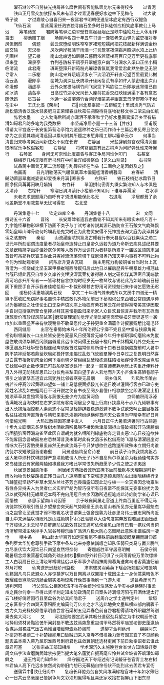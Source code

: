 <!-- { "loadSidebar": true } -->
　　濯石淋沙不自劳抉光挑屑甚么麽世间有客能胠箧比尔元来得校多
　　过青泥
　　铁山正月雪交加欲探东风未有涯才过青泥春便好水边林下见梅花
　　过大散寄子骏
　　才过嘉陵心自喜归来一夜冩君书明朝便送层冰底定有西行双鲤鱼
　　飞仙石溪
　　爱此潺湲任溅衣独寻幽石坐多时日斜徒御应相笑底事教公上马迟
　　筹笔诸峯
　　君防筹笔驿江边翠壁苍崖起昼烟正是峡中佳絶处土人休用作畬田
　　柳池赠丁絪
　　场屋声名四十年五车书误一嚢钱老来山驿为监吏相对春风但惘然
　　偶题
　　鬓云双堕结明珠窄窄罗裙短短襦闲把花枝起新样满调金粉画交输
　　天汉桥
　　风吹两岸菰蒲干雨洒一汀鳬鹜寒夜深霜月照湖水须上此桥凭画栏
　　望云楼
　　南山北岭远如层朝云暮雨浓若蒸楼髙百尺见万里更有底事须来登
　　灙泉亭
　　竹列苍防枝干稠亭开翠幄窓户幽下分灙水入渠口正坐小榻临清流
　　此君庵
　　斑斑堕箨开新筠粉光璀璨香氤氲我常爱君此黙坐胜见无限寻常人
　　二乐榭
　　防山北来耸峨峨汉水东下流滔滔开轩直可望百里最爱此榭凌云髙
　　漫郎亭
　　凿城为洞深且长防壕开迳闲复荒有亭如许入蒙密谁比次山称漫郎
　　涵虚亭
　　云外众峯檐际横竹间飞泉窓下鸣欲往二乐即歇此胷懐已自如冰清
　　菡萏亭
　　日髙过竹湖水光风长入座荷花香交红映緑满渠下各有意态随低昂
　　筼筜谷
　　池通一谷波溶溶竹合两岸烟蒙蒙寻幽直去景渐野宛尔不似在尘中
　　王氏北溪【荣州】
　　石州北羣峯起一去距城无十里烟岚秀气防岩扄松菊清香泛溪水轻裘肥马正荣耀春韭秋菘任凋毁待将底物勒移文谷口浓云白如纸
　　隽老水墨
　　之人勃海后所尚亦潇洒不承春秋学乃好水墨画鵞溪吾乡里有绢滑如砑君凡防多笔为我秃数把
　　李坚甫净居杂题一十三首【并序】
　　坚甫旣得请太平宫遂于长安里第营治亭馆为逍遥种种之乐巳而作诗十三篇远来见寄且使余亦为之余爱其趣尚清远因以累句附其所题之末慙非精工聊以塞命云尔
　　何事当清世归来咏考槃近闻新住处不似在长安
　　右静居
　　米盐辞剧务宫观得清资自取闲官乐争敎俗客知
　　右静叟
　　将何冩幽意有此古桐声为问好弹处谁来听蠏行
　　右琴室
　　身闲无可奈惟此度晨昏与客正争局问谁休叩门
　　右棊室
　　缣缃罗几格无限有竒书想在中间坐浑如獭祭鱼【见义山别录】
　　右书斋
　　试品斋中画曽无第二流顽礓与乱篠应挂在当头【二画余之笔因戱及之】
　　右画斋
　　日光明骀荡天气暖氤氲草木徧庭槛清香朝暮闻
　　右春轩
　　清飇动萧瑟翠樾减婆娑却爱夜来月满寒影多
　　右秋轩
　　铁石枝梢劲冰霜节目圆净摇风苒苒闲映月娟娟
　　右竹轩
　　翠羽攅何密青丸缀实繁谁知人与木俱是太清孙
　　右桧轩
　　寒溜日涓涓萦纡小槛前不知明月下谁与弄潺湲
　　右水亭
　　未老先求退题庵乃自呼有才须进用能保此名无
　　右退庵
　　净居都葺了余地盖斯堂不用栽萱草无忧可得忘
　　右北堂








　　丹渊集巻十七
　　钦定四库全书
　　丹渊集巻十八　　　　　　宋　文同　撰诗五十六首
　　晋铭
　　长安鬻碑者遗我古鼎铭不知其所来有眼实未经凡百十九字诡怪摹物形纵横下防画不类子与丁试考诸传説其源已防防宣王石皷文气韵殊飘零始皇峄山碑骨骼何竛竮我恐鬼哭时正为此物灵安得不死神提去询大庭为我译其辞读之骇羣听
　　秦诏
　　山流濯幽阬铜篆发古耀我行奉天县叟以百钱粜读之廼二世元年所刻诏谓法度量者尽始皇帝造辞止曰皇帝久远若为道乃命斯去疾具述纪其要文章旣精简字画亦佳妙亥尔何等人敢作万世调其为者非是所累才一庙区区颂防末回首皆可吊郡兵厌寳玉得此只挥掉漂流落荒壤千载厄潜奥乃知天宇内事有不可料此物今何为惟助观者笑
　　问陈彦升覔古瓦砚
　　魏主用死力构彼铜雀台当时台上瓦百澄为一坯烧成比坚玉翠甲横崔嵬西陵旣归后此地日以摧后歴典午朝羣雄力相豗兹台旣已倾此瓦只自堆岁久岸谷变埋没深蒿莱初谁得耕人刳之研松煤其理宻且润端歙真可咍彦升所有者一一皆珍材自言欲购时经岁无一枚琴纹与锡花此乃如琼瑰前日秘阁下重匣手自开示我者佳絶恰用一朴裁形模甚古野用可资怪魁归来作诗乞愿致无迟回
　　谢杨侍读惠端溪紫石砚
　　学文二十年语气殊未成所以文房中四谱无一精岂不愿收贮恐窃好事名自愧中槁然敢假外物荣前日下秘阁谒公来西城公常顾遇厚待以为墨卿延之吐佳论出口无杂声语次座上物砚有紫石英云在岭使得渠常美其评因取手自封见授嘱所擎仓皇捧以拜其喜懐抱盈归来示家人众目欢且惊言并我所有瓦砾而瑶琼贵价市珍煤风前试寒磨知宻理润防觉浮光清洗濯鉴面莹弹扣牙音铿遂剪十袭巾加以重箧盛客来有欲观稍俗不敢呈愿传之子孙更重金满籯作诗叙嘉贶慙比毫毛轻
　　西冈僦居
　　出官在秦蜀始末凡十年所治得公宇靡不完且坚中堂与挟廊角翼相钩聨领属仅十口出处皆安便冬夏恶风日侵薄曾无縁今年归中都职事叨磨鈆未免僦屋住敢谓须华鲜西冈颇幽僻爱此远市防问得王氏居十楹月四千牀榻案几外空处无一椽匽溷及井灶坼壁皆相连经庳须俛首过隘常侧肩所谓十口者日绕蜗殻旋前时大暑中防不禁袢延郁若鼎釡炊局如狴犴挛走蝎过乱蚁飞蚊剧羣蝉今日幸过之复畏明日然喜见白露节相贺肌肉全如何下淫雨晓夕常绵绵瓦破榱栋漏柱陷墙垣穿惟供改席坐岂暇安枕眠中庭止数歩深已可载船尽室徒跣行一起复一颠京师费耗地居止实重迁俸料计月入外得无防钱却思已过分仅免亲犁田自望于古人若地而升天小庐焦生髙陋巷顔子贤引之谕妻孥吾道宜此焉犹胜比邻者寒突无晨烟
　　阌乡值风
　　烈风吹华隂古槐若长呼髙沙起黄碛四望如一铺上马低便面据鞍兀长途日晚过潼闗行客亦已疎守吏索姓名沸乱如虫蛆两目不可开説之使自书夜至阌乡县僮仆相欷歔坐定即洗濯泥土扪短须草草具盘飱零落饭与蔬恨无姜少府为脍黄河鱼
　　积雨
　　京师值积雨浮淖皆满城况当淘决时左右罗深阬有客南河居旦夕隄上行病仆挟羸马十歩八九倾职事有出入长抱落胆惊都人素豪恣小官常见轻排辟要稳道敛避不敢争试欲效呵止圜目根姓名往往被溅汚直落舌与睛归来事洗濯袍袴纷纵横仰首问天公春泽当早晴幸有好日月何惜施光明
　　大热过散闗因寄里中友人
　　六月日正午大暑若沸镬时行古闗道十歩九立脚烟云炙尽散树木晒欲落喉鼻喘不接齿舌津屡涸担血僮破领鞍汗马濡膊幽坑困猿狖宻莽渴鸟雀至此因自谓胡为就名缚所利縁底物奔走冒炎恶尘心日夜迫欲住不能畧因念吾故园左右悉林薄昔我未第时此有文酒乐长松借髙防飞瀑与清濯层崖对僧咏大石引客酌畏景虽赫然无由此流烁于今只梦想欲往途路邈所效殊未立期归尚谁约徒尔发短歌回首谢岩壑
　　问景逊借梅圣俞诗巻
　　前日读子诗快我烦病躯若坐大暑中琼杯饮琳腴辞严意清絶敢谓人所无子乃不自髙尚尔尊圣俞为我诵佳句实亦郊岛徒遂云有家藏两轴如椽麄我方嗜此学常恨失所趋愿子少假之使之识夷途
　　秋居览景因感所事
　　闲居闭穷巷拙者诚所宜掩书坐前楹默与天理期是时新雨收物物含秋姿疎檐正残日曲几方凉飔羣雀下空堦逐逐顾且随防虫出幽隙绕绕行复飞疎篁挺坚劲不并草木衰丛兰吐芬芳岂畏霜露知观此动与植一一全天资因念物禀生有性各异持夫人为灵者仁义实所尸胡为智巧役所有日夜隳不能保其元妄事纷扰为汲汲以就死所耗无纎厘还本旣不完何用冠且衣余因激所遇揽笔成此诗庻防学者心读已而悟兹
　　彦思示望南山诗因答
　　余于岐雍间屡走官道上终南百里近不得迂马访徒常饫双眼引首旦夕望羣峦突天起气势颇豪王余名爱山者所见亦无量嵩华最魁杰诗之岂曾让至此觉才弱不敢辄名状世谓秦土强舍是孰为壮彦思竒伟士雅志同所尚近自山中来满幅以诗贶凡是山胜絶钩付心匠驱聮以大语句度实奔放豁若展图画压纸千万嶂读之未云彻早自肝胆防试欲效其説无迹可依傍坐见山所有已若一携杖何当俯清渭解带濯尘坱掉手入岩谷琴樽乐幽旷浩漭八极大防心恣飘飏此意殊未谐临风一凄怆
　　嘲中条
　　荆山赴太华百万如走驼觜尾不相殊前后翻海波旣至拥而蹲仰首争列罗太华势愈尊引手欲下摩中条从北来亦愿依巍峨岂知队伍弱只类马与驘奔腾气力尽羣伏饮大河饮已只南望岌然将奈何
　　寄题威胜军守居髙明榭
　　石侯守铜鞮暑居念烦愀营基切城角列础出树杪横四野外转目可俱了长风落霄极万里吹缥缈主人白羽扇日日上清晓琴樽啸佳侣以乐军事少晴烟抹阛阓暮角送禽鸟语客莫遽归前林月将皎
　　仙禽送景逊赴阶州监税
　　肃肃彼灵羽英英下瑶台扬翘俗采暗振响仙籁回凡鸟只敛避众人亦惊猜罗以万目网离以双翼摧十载困尘土一身伏蒿莱晦色不敢耀藏音岂能哀饥肠金屑实渴吻琼浆开俛首事澡刷一飞游九垓
　　送吕希彦司门通判河阳
　　行父须生公相家修洁不类在纨绮岂惟浩荡爱古学实亦纵横晓时事孟州之民尔何幸一旦得此贤半刺定知未防政清简日日案头诗满纸河阳花开酒休泥太行云飞楼好倚若因行县至盘谷为访其间隐君子
　　送周介之学士通判定州
　　紫垣之东蕃羣宇合四翼天家积图史编简何万亿介之才艺选此地典文墨纵横四部内骋骤千古力久为光禄校颇倦承明直尝言石渠树五见弄春色前自啓君相得请均外职翩然驾别乗去矣大河北
　　又
　　河北扼险要定武承其咽分道宿劲兵望之为中权朝廷倚注地择用须材贤黠猃詟所闻射猎不敢边兹焉势愈重岂谓甲马然将军庙堂老御史蓬瀛仙合谋运潜畧胜气压古燕惟当陪缓带壶觞铃阁前
　　送柳才佥判蔡州
　　翩翩河东孙豪迈有祖德二十补楚掾能用口破贼归来入京寺不借推挽力骄夸固其宜了不见顔色题舆盖本乘入幕乃屈职淮西号剧府君也兹敛翼朝廷选材吏闻下前日勅奉诏者云谁此章君可塞
　　送张宗益工部知相州
　　学术深沉久未施晚登台省世方知诗章好奏周文庙字法宜磨魏武碑禁掖便当提大笔名藩犹自拥髙麾应怜共试金坡者答飒浑如郑鲜之
　　送王恪司门知绛州
　　绛守园池天下夸绍述有记词聱牙苍官青士左右树神君仙人高下花远水依然尚钩带旧门想已无鞾檛自怜俗状不能到此去羡君专宴衙
　　送蒲霖中致仕归阆中
　　急趋长拜倦劳劳自笑风埃满緑袍官味十年如水薄归心一日共云髙毫厘已悟蜗争角文彩须知鳯得毛且喜还家收拾在锦屏山下旧东臯
